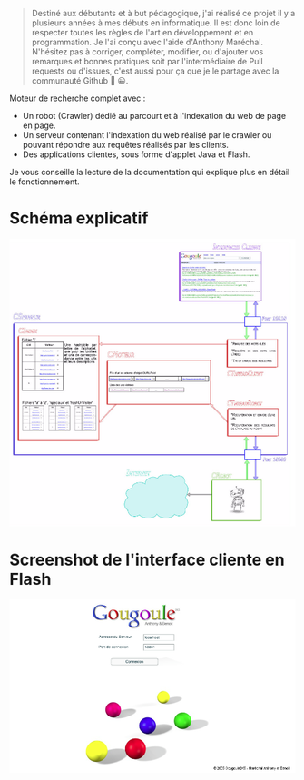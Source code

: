 > Destiné aux débutants et à but pédagogique, j'ai réalisé ce projet il y a plusieurs années à mes débuts en informatique. Il est donc loin de respecter toutes les règles de l'art en développement et en programmation. Je l'ai conçu avec l'aide d'Anthony Maréchal. N'hésitez pas à corriger, compléter, modifier, ou d'ajouter vos remarques et bonnes pratiques soit par l'intermédiaire de Pull requests ou d'issues, c'est aussi pour ça que je le partage avec la communauté Github 💪 😀.


Moteur de recherche complet avec :
- Un robot (Crawler) dédié au parcourt et à l'indexation du web de page en page.
- Un serveur contenant l'indexation du web réalisé par le crawler ou pouvant répondre aux requêtes réalisés par les clients.
- Des applications clientes, sous forme d'applet Java et Flash.

Je vous conseille la lecture de la documentation qui explique plus en détail le fonctionnement.

# Schéma explicatif

![alt text](Documentation/schema.jpg?raw=true "Schéma")

# Screenshot de l'interface cliente en Flash

![alt text](Documentation/screenshot1.png?raw=true "screenshot 1")
